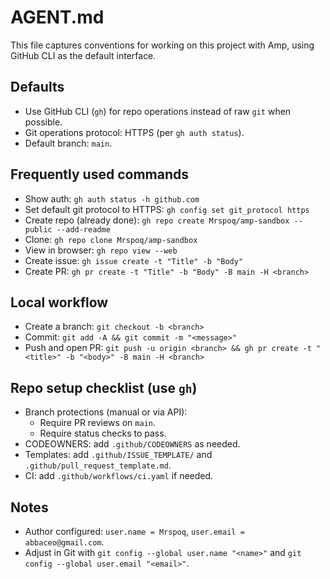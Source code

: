 # AGENT.md

This file captures conventions for working on this project with Amp, using GitHub CLI as the default interface.

## Defaults
- Use GitHub CLI (`gh`) for repo operations instead of raw `git` when possible.
- Git operations protocol: HTTPS (per `gh auth status`).
- Default branch: `main`.

## Frequently used commands
- Show auth: `gh auth status -h github.com`
- Set default git protocol to HTTPS: `gh config set git_protocol https`
- Create repo (already done): `gh repo create Mrspoq/amp-sandbox --public --add-readme`
- Clone: `gh repo clone Mrspoq/amp-sandbox`
- View in browser: `gh repo view --web`
- Create issue: `gh issue create -t "Title" -b "Body"`
- Create PR: `gh pr create -t "Title" -b "Body" -B main -H <branch>`

## Local workflow
- Create a branch: `git checkout -b <branch>`
- Commit: `git add -A && git commit -m "<message>"`
- Push and open PR: `git push -u origin <branch> && gh pr create -t "<title>" -b "<body>" -B main -H <branch>`

## Repo setup checklist (use `gh`)
- Branch protections (manual or via API):
  - Require PR reviews on `main`.
  - Require status checks to pass.
- CODEOWNERS: add `.github/CODEOWNERS` as needed.
- Templates: add `.github/ISSUE_TEMPLATE/` and `.github/pull_request_template.md`.
- CI: add `.github/workflows/ci.yaml` if needed.

## Notes
- Author configured: `user.name = Mrspoq`, `user.email = abbaceo@gmail.com`.
- Adjust in Git with `git config --global user.name "<name>"` and `git config --global user.email "<email>"`.
